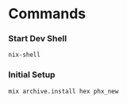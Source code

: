 # Commands

### Start Dev Shell

```shell
nix-shell
```

### Initial Setup

```shell
mix archive.install hex phx_new
```

